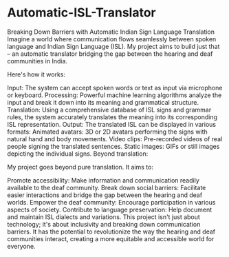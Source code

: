 # Automatic-ISL-Translator
Breaking Down Barriers with Automatic Indian Sign Language Translation
Imagine a world where communication flows seamlessly between spoken language and Indian Sign Language (ISL). My project aims to build just that – an automatic translator bridging the gap between the hearing and deaf communities in India.

Here's how it works:

Input: The system can accept spoken words or text as input via microphone or keyboard.
Processing: Powerful machine learning algorithms analyze the input and break it down into its meaning and grammatical structure.
Translation: Using a comprehensive database of ISL signs and grammar rules, the system accurately translates the meaning into its corresponding ISL representation.
Output: The translated ISL can be displayed in various formats:
Animated avatars: 3D or 2D avatars performing the signs with natural hand and body movements.
Video clips: Pre-recorded videos of real people signing the translated sentences.
Static images: GIFs or still images depicting the individual signs.
Beyond translation:

My project goes beyond pure translation. It aims to:

Promote accessibility: Make information and communication readily available to the deaf community.
Break down social barriers: Facilitate easier interactions and bridge the gap between the hearing and deaf worlds.
Empower the deaf community: Encourage participation in various aspects of society.
Contribute to language preservation: Help document and maintain ISL dialects and variations.
This project isn't just about technology; it's about inclusivity and breaking down communication barriers. It has the potential to revolutionize the way the hearing and deaf communities interact, creating a more equitable and accessible world for everyone.
